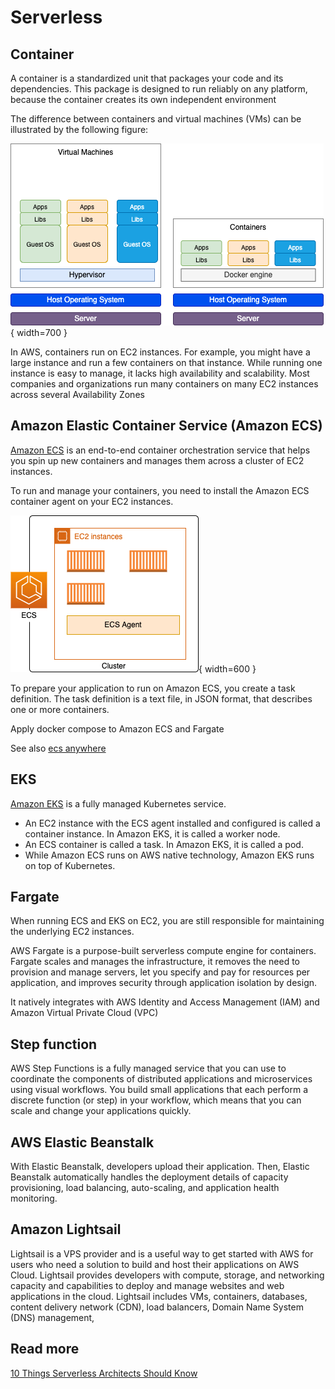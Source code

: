 # Serverless

## Container

A container is a standardized unit that packages your code and its dependencies. This package is designed to run reliably on any platform, because the container creates its own independent environment

The difference between containers and virtual machines (VMs) can be illustrated by the following figure:

![](./diagrams/vm-container.drawio.png){ width=700 }

In AWS, containers run on EC2 instances. For example, you might have a large instance and run a few containers on that instance. While running one instance is easy to manage, it lacks high availability and scalability. Most companies and organizations run many containers on many EC2 instances across several Availability Zones

## Amazon Elastic Container Service (Amazon ECS)

[Amazon ECS](https://aws.amazon.com/ecs/) is an end-to-end container orchestration service that helps you spin up new containers and manages them across a cluster of EC2 instances.

To run and manage your containers, you need to install the Amazon ECS container agent on your EC2 instances.

![](./diagrams/ecs.drawio.png){ width=600 }

To prepare your application to run on Amazon ECS, you create a task definition. The task definition is a text file, in JSON format, that describes one or more containers. 

Apply docker compose to Amazon ECS and Fargate

See also [ecs anywhere](https://press.aboutamazon.com/news-releases/news-release-details/aws-announces-general-availability-amazon-ecs-anywhere)

## EKS

[Amazon EKS](https://aws.amazon.com/eks/) is a fully managed Kubernetes service. 

* An EC2 instance with the ECS agent installed and configured is called a container instance. In Amazon EKS, it is called a worker node.
* An ECS container is called a task. In Amazon EKS, it is called a pod.
* While Amazon ECS runs on AWS native technology, Amazon EKS runs on top of Kubernetes.

## Fargate

When running ECS and EKS on EC2, you are still responsible for maintaining the underlying EC2 instances.

AWS Fargate is a purpose-built serverless compute engine for containers. Fargate scales and manages the infrastructure, it removes the need to provision and manage servers, let you specify and pay for resources per application, and improves security through application isolation by design.

It natively integrates with AWS Identity and Access Management (IAM) and Amazon Virtual Private Cloud (VPC)

## Step function

AWS Step Functions is a fully managed service that you can use to coordinate the components of distributed applications and microservices using visual workflows. You build small applications that each perform a discrete function (or step) in your workflow, which means that you can scale and change your applications quickly.

## AWS Elastic Beanstalk

With Elastic Beanstalk, developers upload their application. Then, Elastic Beanstalk automatically handles the deployment details of capacity provisioning, load balancing, auto-scaling, and application health monitoring.

## Amazon Lightsail

Lightsail is a VPS provider and is a useful way to get started with AWS for users who need a solution to build and host their applications on AWS Cloud.
Lightsail provides developers with compute, storage, and networking capacity and capabilities to deploy and manage websites and web applications in the cloud. Lightsail includes VMs, containers, databases, content delivery network (CDN), load balancers, Domain Name System (DNS) management,

## Read more

[10 Things Serverless Architects Should Know](https://aws.amazon.com/blogs/architecture/ten-things-serverless-architects-should-know/)

